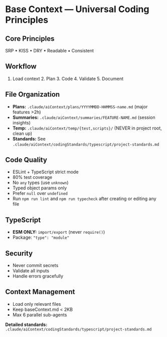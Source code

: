 # Base Context — Universal Coding Principles

## Core Principles
SRP • KISS • DRY • Readable • Consistent

## Workflow
1. Load context 2. Plan 3. Code 4. Validate 5. Document

## File Organization
- **Plans:** `.claude/aiContext/plans/YYYYMMDD-HHMMSS-name.md` (major features >2h)
- **Summaries:** `.claude/aiContext/summaries/FEATURE-NAME.md` (session insights)
- **Temp:** `.claude/aiContext/temp/{test,scripts}/` (NEVER in project root, clean up)
- **Standards:** See `.claude/aiContext/codingStandards/typescript/project-standards.md`

## Code Quality
- ESLint + TypeScript strict mode
- 80% test coverage
- No `any` types (use `unknown`)
- Typed object params only
- Prefer `null` over `undefined`
- Run `npm run lint` and `npm run typecheck` after creating or editing any file

## TypeScript
- **ESM ONLY:** `import/export` (never `require()`)
- Package: `"type": "module"`

## Security
- Never commit secrets
- Validate all inputs
- Handle errors gracefully

## Context Management
- Load only relevant files
- Keep baseContext.md < 2KB
- Max 6 parallel sub-agents

**Detailed standards:** `.claude/aiContext/codingStandards/typescript/project-standards.md`
